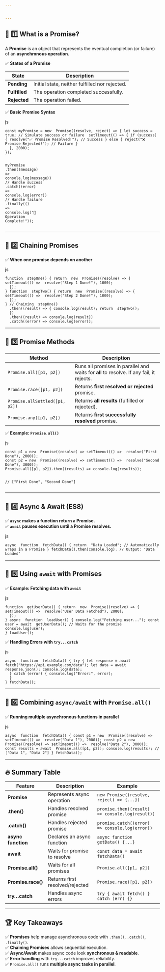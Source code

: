 ```yaml
---


---
```


<h2 id="🔹-1️⃣-what-is-a-promise">🔹 1️⃣ <strong>What is a Promise?</strong></h2>
<p>A <strong>Promise</strong> is an object that represents the eventual completion (or failure) of an <strong>asynchronous operation</strong>.</p>
<p>✅ <strong>States of a Promise</strong></p>

<table>
<thead>
<tr>
<th>State</th>
<th>Description</th>
</tr>
</thead>
<tbody>
<tr>
<td><strong>Pending</strong></td>
<td>Initial state, neither fulfilled nor rejected.</td>
</tr>
<tr>
<td><strong>Fulfilled</strong></td>
<td>The operation completed successfully.</td>
</tr>
<tr>
<td><strong>Rejected</strong></td>
<td>The operation failed.</td>
</tr>
</tbody>
</table><p>✅ <strong>Basic Promise Syntax</strong></p>
<p>js</p>
<pre class=" language-js"><code class="prism  language-js"><span class="token keyword">const</span> myPromise <span class="token operator">=</span> <span class="token keyword">new</span>  <span class="token class-name">Promise</span><span class="token punctuation">(</span><span class="token punctuation">(</span>resolve<span class="token punctuation">,</span> reject<span class="token punctuation">)</span> <span class="token operator">=&gt;</span> <span class="token punctuation">{</span> <span class="token keyword">let</span> success <span class="token operator">=</span> <span class="token boolean">true</span><span class="token punctuation">;</span> <span class="token comment">// Simulate success or failure  setTimeout(() =&gt; { if (success) { resolve("✅ Promise Resolved!"); // Success } else { reject("❌ Promise Rejected!"); // Failure }</span>
  <span class="token punctuation">}</span><span class="token punctuation">,</span> <span class="token number">2000</span><span class="token punctuation">)</span><span class="token punctuation">;</span>
<span class="token punctuation">}</span><span class="token punctuation">)</span><span class="token punctuation">;</span>

myPromise
  <span class="token punctuation">.</span><span class="token function">then</span><span class="token punctuation">(</span><span class="token punctuation">(</span>message<span class="token punctuation">)</span> <span class="token operator">=&gt;</span> console<span class="token punctuation">.</span><span class="token function">log</span><span class="token punctuation">(</span>message<span class="token punctuation">)</span><span class="token punctuation">)</span> <span class="token comment">// Handle success </span>
  <span class="token punctuation">.</span><span class="token keyword">catch</span><span class="token punctuation">(</span><span class="token punctuation">(</span>error<span class="token punctuation">)</span> <span class="token operator">=&gt;</span> console<span class="token punctuation">.</span><span class="token function">log</span><span class="token punctuation">(</span>error<span class="token punctuation">)</span><span class="token punctuation">)</span> <span class="token comment">// Handle failure</span>
  <span class="token punctuation">.</span><span class="token keyword">finally</span><span class="token punctuation">(</span><span class="token punctuation">(</span><span class="token punctuation">)</span> <span class="token operator">=&gt;</span>  console<span class="token punctuation">.</span><span class="token function">log</span><span class="token punctuation">(</span><span class="token string">"🎉 Operation Complete!"</span><span class="token punctuation">)</span><span class="token punctuation">)</span><span class="token punctuation">;</span>
</code></pre>
<hr>
<h2 id="🔹-2️⃣-chaining-promises">🔹 2️⃣ <strong>Chaining Promises</strong></h2>
<p>✅ <strong>When one promise depends on another</strong></p>
<p>js</p>
<pre class=" language-js"><code class="prism  language-js"><span class="token keyword">function</span>  <span class="token function">stepOne</span><span class="token punctuation">(</span><span class="token punctuation">)</span> <span class="token punctuation">{</span> <span class="token keyword">return</span>  <span class="token keyword">new</span>  <span class="token class-name">Promise</span><span class="token punctuation">(</span><span class="token punctuation">(</span>resolve<span class="token punctuation">)</span> <span class="token operator">=&gt;</span> <span class="token punctuation">{</span> <span class="token function">setTimeout</span><span class="token punctuation">(</span><span class="token punctuation">(</span><span class="token punctuation">)</span> <span class="token operator">=&gt;</span>  <span class="token function">resolve</span><span class="token punctuation">(</span><span class="token string">"Step 1 Done!"</span><span class="token punctuation">)</span><span class="token punctuation">,</span> <span class="token number">1000</span><span class="token punctuation">)</span><span class="token punctuation">;</span>
  <span class="token punctuation">}</span><span class="token punctuation">)</span><span class="token punctuation">;</span>
<span class="token punctuation">}</span> <span class="token keyword">function</span>  <span class="token function">stepTwo</span><span class="token punctuation">(</span><span class="token punctuation">)</span> <span class="token punctuation">{</span> <span class="token keyword">return</span>  <span class="token keyword">new</span>  <span class="token class-name">Promise</span><span class="token punctuation">(</span><span class="token punctuation">(</span>resolve<span class="token punctuation">)</span> <span class="token operator">=&gt;</span> <span class="token punctuation">{</span> <span class="token function">setTimeout</span><span class="token punctuation">(</span><span class="token punctuation">(</span><span class="token punctuation">)</span> <span class="token operator">=&gt;</span>  <span class="token function">resolve</span><span class="token punctuation">(</span><span class="token string">"Step 2 Done!"</span><span class="token punctuation">)</span><span class="token punctuation">,</span> <span class="token number">1000</span><span class="token punctuation">)</span><span class="token punctuation">;</span>
  <span class="token punctuation">}</span><span class="token punctuation">)</span><span class="token punctuation">;</span>
<span class="token punctuation">}</span> <span class="token comment">// Chaining  stepOne()</span>
  <span class="token punctuation">.</span><span class="token function">then</span><span class="token punctuation">(</span><span class="token punctuation">(</span>result<span class="token punctuation">)</span> <span class="token operator">=&gt;</span> <span class="token punctuation">{</span> console<span class="token punctuation">.</span><span class="token function">log</span><span class="token punctuation">(</span>result<span class="token punctuation">)</span><span class="token punctuation">;</span> <span class="token keyword">return</span>  <span class="token function">stepTwo</span><span class="token punctuation">(</span><span class="token punctuation">)</span><span class="token punctuation">;</span>
  <span class="token punctuation">}</span><span class="token punctuation">)</span>
  <span class="token punctuation">.</span><span class="token function">then</span><span class="token punctuation">(</span><span class="token punctuation">(</span>result<span class="token punctuation">)</span> <span class="token operator">=&gt;</span> console<span class="token punctuation">.</span><span class="token function">log</span><span class="token punctuation">(</span>result<span class="token punctuation">)</span><span class="token punctuation">)</span>
  <span class="token punctuation">.</span><span class="token keyword">catch</span><span class="token punctuation">(</span><span class="token punctuation">(</span>error<span class="token punctuation">)</span> <span class="token operator">=&gt;</span> console<span class="token punctuation">.</span><span class="token function">log</span><span class="token punctuation">(</span>error<span class="token punctuation">)</span><span class="token punctuation">)</span><span class="token punctuation">;</span>
</code></pre>
<hr>
<h2 id="🔹-3️⃣-promise-methods">🔹 3️⃣ <strong>Promise Methods</strong></h2>

<table>
<thead>
<tr>
<th>Method</th>
<th>Description</th>
</tr>
</thead>
<tbody>
<tr>
<td><code>Promise.all([p1, p2])</code></td>
<td>Runs all promises in parallel and waits for <strong>all</strong> to resolve. If any fail, it rejects.</td>
</tr>
<tr>
<td><code>Promise.race([p1, p2])</code></td>
<td>Returns <strong>first resolved or rejected</strong> promise.</td>
</tr>
<tr>
<td><code>Promise.allSettled([p1, p2])</code></td>
<td>Returns <strong>all results</strong> (fulfilled or rejected).</td>
</tr>
<tr>
<td><code>Promise.any([p1, p2])</code></td>
<td>Returns <strong>first successfully resolved</strong> promise.</td>
</tr>
</tbody>
</table><p>✅ <strong>Example: <code>Promise.all()</code></strong></p>
<p>js</p>
<pre class=" language-js"><code class="prism  language-js"><span class="token keyword">const</span> p1 <span class="token operator">=</span> <span class="token keyword">new</span>  <span class="token class-name">Promise</span><span class="token punctuation">(</span><span class="token punctuation">(</span>resolve<span class="token punctuation">)</span> <span class="token operator">=&gt;</span> <span class="token function">setTimeout</span><span class="token punctuation">(</span><span class="token punctuation">(</span><span class="token punctuation">)</span> <span class="token operator">=&gt;</span>  <span class="token function">resolve</span><span class="token punctuation">(</span><span class="token string">"First Done"</span><span class="token punctuation">)</span><span class="token punctuation">,</span> <span class="token number">2000</span><span class="token punctuation">)</span><span class="token punctuation">)</span><span class="token punctuation">;</span>
<span class="token keyword">const</span> p2 <span class="token operator">=</span> <span class="token keyword">new</span>  <span class="token class-name">Promise</span><span class="token punctuation">(</span><span class="token punctuation">(</span>resolve<span class="token punctuation">)</span> <span class="token operator">=&gt;</span> <span class="token function">setTimeout</span><span class="token punctuation">(</span><span class="token punctuation">(</span><span class="token punctuation">)</span> <span class="token operator">=&gt;</span>  <span class="token function">resolve</span><span class="token punctuation">(</span><span class="token string">"Second Done"</span><span class="token punctuation">)</span><span class="token punctuation">,</span> <span class="token number">3000</span><span class="token punctuation">)</span><span class="token punctuation">)</span><span class="token punctuation">;</span> 
Promise<span class="token punctuation">.</span><span class="token function">all</span><span class="token punctuation">(</span><span class="token punctuation">[</span>p1<span class="token punctuation">,</span> p2<span class="token punctuation">]</span><span class="token punctuation">)</span><span class="token punctuation">.</span><span class="token function">then</span><span class="token punctuation">(</span><span class="token punctuation">(</span>results<span class="token punctuation">)</span> <span class="token operator">=&gt;</span> console<span class="token punctuation">.</span><span class="token function">log</span><span class="token punctuation">(</span>results<span class="token punctuation">)</span><span class="token punctuation">)</span><span class="token punctuation">;</span> 

<span class="token comment">// ["First Done", "Second Done"]</span>
</code></pre>
<hr>
<h2 id="🔹-4️⃣-async--await-es8">🔹 4️⃣ <strong>Async &amp; Await (ES8)</strong></h2>
<p>✅ <strong><code>async</code> makes a function return a Promise.</strong><br>
✅ <strong><code>await</code> pauses execution until a Promise resolves.</strong></p>
<p>js</p>
<pre class=" language-js"><code class="prism  language-js"><span class="token keyword">async</span>  <span class="token keyword">function</span>  <span class="token function">fetchData</span><span class="token punctuation">(</span><span class="token punctuation">)</span> <span class="token punctuation">{</span> <span class="token keyword">return</span>  <span class="token string">"Data Loaded"</span><span class="token punctuation">;</span> <span class="token comment">// Automatically wraps in a Promise } fetchData().then(console.log); // Output: "Data Loaded"</span>
</code></pre>
<hr>
<h2 id="🔹-5️⃣-using-await-with-promises">🔹 5️⃣ <strong>Using <code>await</code> with Promises</strong></h2>
<p>✅ <strong>Example: Fetching data with <code>await</code></strong></p>
<p>js</p>
<pre class=" language-js"><code class="prism  language-js"><span class="token keyword">function</span>  <span class="token function">getUserData</span><span class="token punctuation">(</span><span class="token punctuation">)</span> <span class="token punctuation">{</span> <span class="token keyword">return</span>  <span class="token keyword">new</span>  <span class="token class-name">Promise</span><span class="token punctuation">(</span><span class="token punctuation">(</span>resolve<span class="token punctuation">)</span> <span class="token operator">=&gt;</span> <span class="token punctuation">{</span> <span class="token function">setTimeout</span><span class="token punctuation">(</span><span class="token punctuation">(</span><span class="token punctuation">)</span> <span class="token operator">=&gt;</span>  <span class="token function">resolve</span><span class="token punctuation">(</span><span class="token string">"User Data Fetched"</span><span class="token punctuation">)</span><span class="token punctuation">,</span> <span class="token number">2000</span><span class="token punctuation">)</span><span class="token punctuation">;</span>
  <span class="token punctuation">}</span><span class="token punctuation">)</span><span class="token punctuation">;</span>
<span class="token punctuation">}</span> <span class="token keyword">async</span>  <span class="token keyword">function</span>  <span class="token function">loadUser</span><span class="token punctuation">(</span><span class="token punctuation">)</span> <span class="token punctuation">{</span> console<span class="token punctuation">.</span><span class="token function">log</span><span class="token punctuation">(</span><span class="token string">"Fetching user..."</span><span class="token punctuation">)</span><span class="token punctuation">;</span> <span class="token keyword">const</span> user <span class="token operator">=</span> <span class="token keyword">await</span>  <span class="token function">getUserData</span><span class="token punctuation">(</span><span class="token punctuation">)</span><span class="token punctuation">;</span> <span class="token comment">// Waits for the promise  console.log(user);</span>
<span class="token punctuation">}</span> <span class="token function">loadUser</span><span class="token punctuation">(</span><span class="token punctuation">)</span><span class="token punctuation">;</span>
</code></pre>
<p>✅ <strong>Handling Errors with <code>try...catch</code></strong></p>
<p>js</p>
<pre class=" language-js"><code class="prism  language-js"><span class="token keyword">async</span>  <span class="token keyword">function</span>  <span class="token function">fetchData</span><span class="token punctuation">(</span><span class="token punctuation">)</span> <span class="token punctuation">{</span> <span class="token keyword">try</span> <span class="token punctuation">{</span> <span class="token keyword">let</span> response <span class="token operator">=</span> <span class="token keyword">await</span>  <span class="token function">fetch</span><span class="token punctuation">(</span><span class="token string">"https://api.example.com/data"</span><span class="token punctuation">)</span><span class="token punctuation">;</span> <span class="token keyword">let</span> data <span class="token operator">=</span> <span class="token keyword">await</span> response<span class="token punctuation">.</span><span class="token function">json</span><span class="token punctuation">(</span><span class="token punctuation">)</span><span class="token punctuation">;</span> console<span class="token punctuation">.</span><span class="token function">log</span><span class="token punctuation">(</span>data<span class="token punctuation">)</span><span class="token punctuation">;</span>
  <span class="token punctuation">}</span> <span class="token keyword">catch</span> <span class="token punctuation">(</span><span class="token class-name">error</span><span class="token punctuation">)</span> <span class="token punctuation">{</span> console<span class="token punctuation">.</span><span class="token function">log</span><span class="token punctuation">(</span><span class="token string">"Error:"</span><span class="token punctuation">,</span> error<span class="token punctuation">)</span><span class="token punctuation">;</span>
  <span class="token punctuation">}</span>
<span class="token punctuation">}</span> <span class="token function">fetchData</span><span class="token punctuation">(</span><span class="token punctuation">)</span><span class="token punctuation">;</span>
</code></pre>
<hr>
<h2 id="🔹-6️⃣-combining-asyncawait-with-promise.all">🔹 6️⃣ <strong>Combining <code>async/await</code> with <code>Promise.all()</code></strong></h2>
<p>✅ <strong>Running multiple asynchronous functions in parallel</strong></p>
<p>js</p>
<pre class=" language-js"><code class="prism  language-js"><span class="token keyword">async</span>  <span class="token keyword">function</span>  <span class="token function">fetchData</span><span class="token punctuation">(</span><span class="token punctuation">)</span> <span class="token punctuation">{</span> <span class="token keyword">const</span> p1 <span class="token operator">=</span> <span class="token keyword">new</span>  <span class="token class-name">Promise</span><span class="token punctuation">(</span><span class="token punctuation">(</span>resolve<span class="token punctuation">)</span> <span class="token operator">=&gt;</span> <span class="token function">setTimeout</span><span class="token punctuation">(</span><span class="token punctuation">(</span><span class="token punctuation">)</span> <span class="token operator">=&gt;</span>  <span class="token function">resolve</span><span class="token punctuation">(</span><span class="token string">"Data 1"</span><span class="token punctuation">)</span><span class="token punctuation">,</span> <span class="token number">2000</span><span class="token punctuation">)</span><span class="token punctuation">)</span><span class="token punctuation">;</span> <span class="token keyword">const</span> p2 <span class="token operator">=</span> <span class="token keyword">new</span>  <span class="token class-name">Promise</span><span class="token punctuation">(</span><span class="token punctuation">(</span>resolve<span class="token punctuation">)</span> <span class="token operator">=&gt;</span> <span class="token function">setTimeout</span><span class="token punctuation">(</span><span class="token punctuation">(</span><span class="token punctuation">)</span> <span class="token operator">=&gt;</span>  <span class="token function">resolve</span><span class="token punctuation">(</span><span class="token string">"Data 2"</span><span class="token punctuation">)</span><span class="token punctuation">,</span> <span class="token number">3000</span><span class="token punctuation">)</span><span class="token punctuation">)</span><span class="token punctuation">;</span> <span class="token keyword">const</span> results <span class="token operator">=</span> <span class="token keyword">await</span>  Promise<span class="token punctuation">.</span><span class="token function">all</span><span class="token punctuation">(</span><span class="token punctuation">[</span>p1<span class="token punctuation">,</span> p2<span class="token punctuation">]</span><span class="token punctuation">)</span><span class="token punctuation">;</span> console<span class="token punctuation">.</span><span class="token function">log</span><span class="token punctuation">(</span>results<span class="token punctuation">)</span><span class="token punctuation">;</span> <span class="token comment">// ["Data 1", "Data 2"] } fetchData();</span>
</code></pre>
<hr>
<h2 id="🔥-summary-table">🔥 <strong>Summary Table</strong></h2>

<table>
<thead>
<tr>
<th>Feature</th>
<th>Description</th>
<th>Example</th>
</tr>
</thead>
<tbody>
<tr>
<td><strong>Promise</strong></td>
<td>Represents async operation</td>
<td><code>new Promise((resolve, reject) =&gt; {...})</code></td>
</tr>
<tr>
<td><strong>.then()</strong></td>
<td>Handles resolved promise</td>
<td><code>promise.then((result) =&gt; console.log(result))</code></td>
</tr>
<tr>
<td><strong>.catch()</strong></td>
<td>Handles rejected promise</td>
<td><code>promise.catch((error) =&gt; console.log(error))</code></td>
</tr>
<tr>
<td><strong>async function</strong></td>
<td>Declares an async function</td>
<td><code>async function getData() {...}</code></td>
</tr>
<tr>
<td><strong>await</strong></td>
<td>Waits for promise to resolve</td>
<td><code>const data = await fetchData()</code></td>
</tr>
<tr>
<td><strong>Promise.all()</strong></td>
<td>Waits for all promises</td>
<td><code>Promise.all([p1, p2])</code></td>
</tr>
<tr>
<td><strong>Promise.race()</strong></td>
<td>Returns first resolved/rejected</td>
<td><code>Promise.race([p1, p2])</code></td>
</tr>
<tr>
<td><strong>try…catch</strong></td>
<td>Handles async errors</td>
<td><code>try { await fetch() } catch (err) {}</code></td>
</tr>
</tbody>
</table><hr>
<h2 id="🏆-key-takeaways">🏆 <strong>Key Takeaways</strong></h2>
<p>✅ <strong>Promises</strong> help manage asynchronous code with <code>.then()</code>, <code>.catch()</code>, <code>.finally()</code>.<br>
✅ <strong>Chaining Promises</strong> allows sequential execution.<br>
✅ <strong>Async/Await</strong> makes async code look <strong>synchronous &amp; readable</strong>.<br>
✅ <strong>Error handling</strong> with <code>try...catch</code> improves reliability.<br>
✅ <code>Promise.all()</code> runs <strong>multiple async tasks in parallel</strong>.</p>

